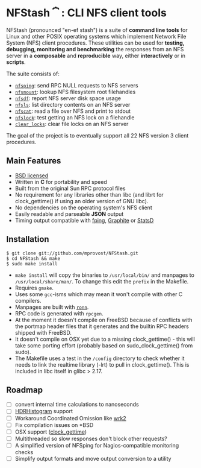 # NFStash **⏞** : CLI NFS client tools

NFStash (pronounced "en-ef stash") is a suite of **command line tools** for Linux and other POSIX operating systems which implement Network File System (NFS) client procedures. These utilities can be used for **testing, debugging, monitoring and benchmarking** the responses from an NFS server in a **composable** and **reproducible** way, either **interactively** or in **scripts**.

The suite consists of:

- [`nfsping`](md/nfsping.md): send RPC NULL requests to NFS servers
- [`nfsmount`](https://rawgit.com/mprovost/NFSping/master/man/nfsmount.8.html): lookup NFS filesystem root filehandles
- [`nfsdf`](https://rawgit.com/mprovost/NFSping/master/man/nfsdf.html): report NFS server disk space usage
- [`nfsls`](https://rawgit.com/mprovost/NFSping/master/man/nfsls.8.html): list directory contents on an NFS server
- [`nfscat`](https://rawgit.com/mprovost/NFSping/master/man/nfscat.8.html): read a file over NFS and print to stdout
- [`nfslock`](https://rawgit.com/mprovost/NFSping/master/man/nfslock.8.html): test getting an NFS lock on a filehandle
- [`clear_locks`](https://rawgit.com/mprovost/NFSping/master/man/clear_locks.8.html): clear file locks on an NFS server

The goal of the project is to eventually support all 22 NFS version 3 client procedures.

## Main Features
- [BSD licensed](http://opensource.org/licenses/bsd-license.php)
- Written in **C** for portability and speed
- Built from the original Sun RPC protocol files
- No requirement for any libraries other than libc (and librt for clock_gettime() if using an older version of GNU libc).
- No dependencies on the operating system's NFS client
- Easily readable and parseable **JSON** output
- Timing output compatible with [fping](https://github.com/schweikert/fping), [Graphite](https://github.com/graphite-project/graphite-web) or [StatsD](https://github.com/etsy/statsd)

## Installation

```console
$ git clone git://github.com/mprovost/NFStash.git
$ cd NFStash && make
$ sudo make install
```````

- `make install` will copy the binaries to `/usr/local/bin/` and manpages to `/usr/local/share/man/`. To change this edit the `prefix` in the Makefile.
- Requires `gmake`.
- Uses some `gcc`-isms which may mean it won't compile with other C compilers.
- Manpages are built with [`ronn`](http://rtomayko.github.io/ronn/).
- RPC code is generated with `rpcgen`.
- At the moment it doesn't compile on FreeBSD because of conflicts with the portmap header files that it generates and the builtin RPC headers shipped with FreeBSD.
- It doesn't compile on OSX yet due to a missing clock_gettime() - this will take some porting effort (probably based on sudo_clock_gettime() from sudo).
- The Makefile uses a test in the `/config` directory to check whether it needs to link the realtime library (-lrt) to pull in clock_gettime(). This is included in libc itself in glibc > 2.17.

## Roadmap
- [ ] convert internal time calculations to nanoseconds
- [ ] [HDRHistogram](https://github.com/HdrHistogram/HdrHistogram_c) support
- [ ] Workaround Coordinated Omission like [wrk2](https://github.com/giltene/wrk2)
- [ ] Fix compilation issues on *BSD
- [ ] OSX support ([clock_gettime](http://www.sudo.ws/repos/sudo/file/adf7997a0a65/lib/util/clock_gettime.c))
- [ ] Multithreaded so slow responses don't block other requests?
- [ ] A simplified version of NFSping for Nagios-compatible monitoring checks
- [ ] Simplify output formats and move output conversion to a utility
